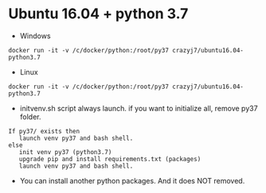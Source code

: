 # Ubuntu 16.04 + python 3.7

+ Windows 
```
docker run -it -v /c/docker/python:/root/py37 crazyj7/ubuntu16.04-python3.7
```
+ Linux
```
docker run -it -v /c/docker/python:/root/py37 crazyj7/ubuntu16.04-python3.7
```

+ initvenv.sh script always launch. 
if you want to initialize all, remove py37 folder.

```
If py37/ exists then 
   launch venv py37 and bash shell.
else
   init venv py37 (python3.7)
   upgrade pip and install requirements.txt (packages)
   launch venv py37 and bash shell.
```

+ You can install another python packages. And it does NOT removed. 

